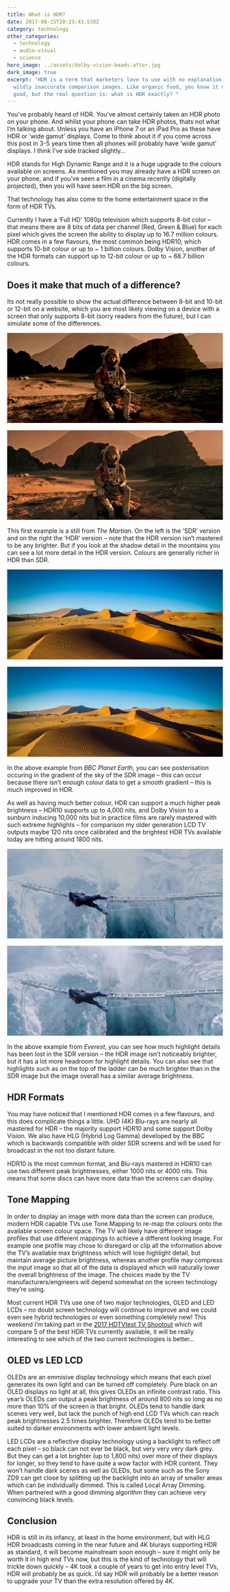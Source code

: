 ```yaml
---
title: What is HDR?
date: 2017-08-15T20:23:43.538Z
category: technology
other_categories:
  - technology
  - audio-visual
  - science
hero_image: ../assets/dolby-vision-beads-after.jpg
dark_image: true
excerpt: "HDR is a term that marketers love to use with no explanation and often
  wildly inaccurate comparison images. Like organic food, you know it must be
  good, but the real question is: what is HDR exactly? "
---
```

You’ve probably heard of HDR. You’ve almost certainly taken an HDR photo on your phone. And whilst your phone can take HDR photos, thats not what I’m talking about. Unless you have an iPhone 7 or an iPad Pro as these have HDR or ‘wide gamut’ displays. Come to think about it if you come across this post in 3-5 years time then all phones will probably have ‘wide gamut’ displays. I think I’ve side tracked slightly…

HDR stands for High Dynamic Range and it is a huge upgrade to the colours available on screens. As mentioned you may already have a HDR screen on your phone, and if you’ve seen a film in a cinema recently (digitally projected), then you will have seen HDR on the big screen.

That technology has also come to the home entertainment space in the form of HDR TVs.

Currently I have a ‘Full HD’ 1080p television which supports 8-bit color – that means there are 8 bits of data per channel (Red, Green & Blue) for each pixel which gives the screen the ability to display up to 16.7 million colours. HDR comes in a few flavours, the most common being HDR10, which supports 10-bit colour or up to \~ 1 billion colours. Dolby Vision, another of the HDR formats can support up to 12-bit colour or up to \~ 68.7 billion colours.

## Does it make that much of a difference?

Its not really possible to show the actual difference between 8-bit and 10-bit or 12-bit on a website, which you are most likely viewing on a device with a screen that only supports 8-bit (sorry readers from the future), but I can simulate some of the differences.

![SDR](../assets/martian-sdr.jpg)

![HDR](../assets/martian-hdr.jpg)

This first example is a still from *The Martian*. On the left is the ‘SDR’ version and on the right the ‘HDR’ version – note that the HDR version isn’t mastered to be any brighter. But if you look at the shadow detail in the mountains you can see a lot more detail in the HDR version. Colours are generally richer in HDR than SDR.

![SDR](../assets/planet-earth-sdr.jpg)

![HDR](../assets/planet-earth-hdr.jpg)

In the above example from *BBC Planet Earth*, you can see posterisation occuring in the gradient of the sky of the SDR image – this can occur because there isn’t enough colour data to get a smooth gradient – this is much improved in HDR.

As well as having much better colour, HDR can support a much higher peak brightness – HDR10 supports up to 4,000 nits, and Dolby Vision to a sunburn inducing 10,000 nits but in practice films are rarely mastered with such extreme highlights – for comparison my older generation LCD TV outputs maybe 120 nits once calibrated and the brightest HDR TVs available today are hitting around 1800 nits.

![SDR](../assets/everest-sdr.jpg)

![HDR](../assets/everest-hdr.jpg)

In the above example from *Everest*, you can see how much highlight details has been lost in the SDR version – the HDR image isn’t noticeably brighter, but it has a lot more headroom for highlight details. You can also see that highlights such as on the top of the ladder can be much brighter than in the SDR image but the image overall has a similar average brightness.

## HDR Formats

You may have noticed that I mentioned HDR comes in a few flavours, and this does complicate things a little. UHD (4K) Blu-rays are nearly all mastered for HDR – the majority support HDR10 and some support Dolby Vision. We also have HLG (Hybrid Log Gamma) developed by the BBC which is backwards compatible with older SDR screens and will be used for broadcast in the not too distant future.

HDR10 is the most common format, and Blu-rays mastered in HDR10 can use two different peak brightnesses, either 1000 nits or 4000 nits. This means that some discs can have more data than the screens can display.

## Tone Mapping

In order to display an image with more data than the screen can produce, modern HDR capable TVs use Tone Mapping to re-map the colours onto the available screen colour space. The TV will likely have different image profiles that use different mappings to achieve a different looking image. For example one profile may chose to disregard or clip all the information above the TV’s available max brightness which will lose highlight detail, but maintain average picture brightness, whereas another profile may compress the input image so that all of the data is displayed which will naturally lower the overall brightness of the image. The choices made by the TV manufacturers/engineers will depend somewhat on the screen technology they’re using.

Most current HDR TVs use one of two major technologies, OLED and LED LCDs – no doubt screen technology will continue to improve and we could even see hybrid technologies or even something completely new! This weekend I’m taking part in the [2017 HDTVtest TV Shootout](http://jacobdeane.com/blog/2017/07/29/4k-hdr-tv-shootout/) which will compare 5 of the best HDR TVs currently available, it will be really interesting to see which of the two current technologies is better…

## OLED vs LED LCD

OLEDs are an emmisive display technology which means that each pixel generates its own light and can be turned off completely. Pure black on an OLED displays no light at all, this gives OLEDs an infinite contrast ratio. This year’s OLEDs can output a peak brightness of around 800 nits so long as no more than 10% of the screen is that bright. OLEDs tend to handle dark scenes very well, but lack the punch of high end LCD TVs which can reach peak brightnesses 2.5 times brighter. Therefore OLEDs tend to be better suited to darker environments with lower ambient light levels.

LED LCDs are a reflective display technology using a backlight to reflect off each pixel – so black can not ever be black, but very very very dark grey. But they can get a lot brighter (up to 1,800 nits) over more of their displays for longer, so they tend to have quite a wow factor with HDR content. They won’t handle dark scenes as well as OLEDs, but some such as the Sony ZD9 can get close by splitting up the backlight into an array of smaller areas which can be individually dimmed. This is called Local Array Dimming. When partnered with a good dimming algorithm they can achieve very convincing black levels.

## Conclusion

HDR is still in its infancy, at least in the home environment, but with HLG HDR broadcasts coming in the near future and 4K blurays supporting HDR as standard, it will become mainstream soon enough – sure it might only be worth it in high end TVs now, but this is the kind of technology that will trickle down quickly – 4K took a couple of years to get into entry level TVs, HDR will probably be as quick. I’d say HDR will probably be a better reason to upgrade your TV than the extra resolution offered by 4K.